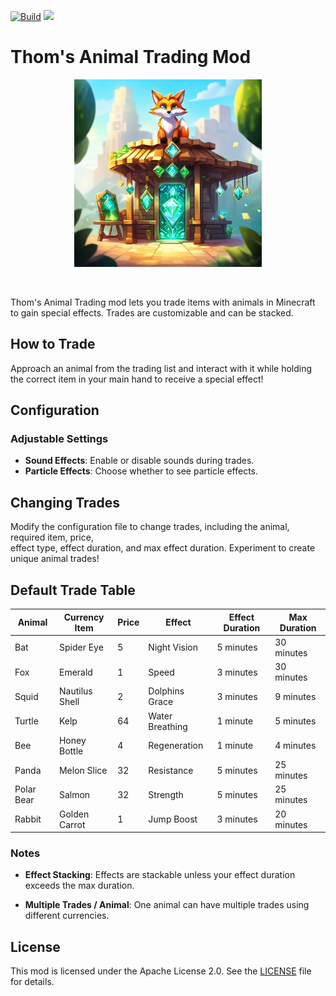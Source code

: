 [![Build](https://github.com/ThomasMTT/animal-trades/actions/workflows/gradle.yml/badge.svg)](https://github.com/ThomasMTT/animal-trades/actions/workflows/gradle.yml)  [![](https://dcbadge.limes.pink/api/server/NbR9fgTYFX?style=flat)](https://discord.gg/NbR9fgTYFX)
# Thom's Animal Trading Mod

<p align="center">
  <img src="https://github.com/ThomasMTT/animal-trades/blob/1.20.6/logo.png" alt="Your Image" width="300">
</p>
<br>

Thom's Animal Trading mod lets you trade items with animals in Minecraft to gain special effects. Trades are customizable and can be stacked.

## How to Trade

Approach an animal from the trading list and interact with it while holding the correct item in your main hand to receive a special effect!

## Configuration

### Adjustable Settings

- **Sound Effects**: Enable or disable sounds during trades.
- **Particle Effects**: Choose whether to see particle effects.

## Changing Trades

Modify the configuration file to change trades, including the animal, required item, price,
<br>effect type, effect duration, and max effect duration. Experiment to create unique animal trades!

## Default Trade Table

| **Animal** | **Currency Item** | **Price** | **Effect**      | **Effect Duration** | **Max Duration** |
|------------|-------------------|-----------|-----------------|---------------------|------------------|
| Bat        | Spider Eye        | 5         | Night Vision    | 5 minutes           | 30 minutes       |
| Fox        | Emerald           | 1         | Speed           | 3 minutes           | 30 minutes       |
| Squid      | Nautilus Shell    | 2         | Dolphins Grace  | 3 minutes           | 9 minutes        |
| Turtle     | Kelp              | 64        | Water Breathing | 1 minute            | 5 minutes        |
| Bee        | Honey Bottle      | 4         | Regeneration    | 1 minute            | 4 minutes        |
| Panda      | Melon Slice       | 32        | Resistance      | 5 minutes           | 25 minutes       |
| Polar Bear | Salmon            | 32        | Strength        | 5 minutes           | 25 minutes       |
| Rabbit     | Golden Carrot     | 1         | Jump Boost      | 3 minutes           | 20 minutes       |

### Notes

- **Effect Stacking**: Effects are stackable unless your effect duration exceeds the max duration.


- **Multiple Trades / Animal**: One animal can have multiple trades using different currencies.


## License

This mod is licensed under the Apache License 2.0. See the [LICENSE](LICENSE) file for details.
